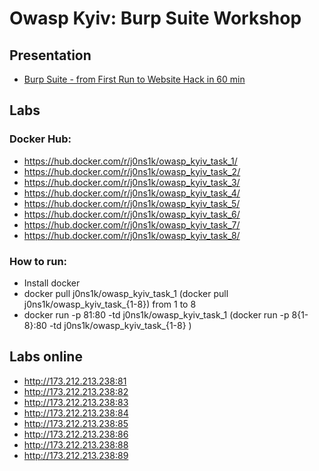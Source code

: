 # Owasp Kyiv: Burp Suite Workshop

## Presentation
* [Burp Suite - from First Run to Website Hack in 60 min ](https://github.com/0NtgO/Owasp-Kyiv/blob/master/Owasp_Kiev_29.09.pdf)

## Labs
### Docker Hub:
* https://hub.docker.com/r/j0ns1k/owasp_kyiv_task_1/
* https://hub.docker.com/r/j0ns1k/owasp_kyiv_task_2/
* https://hub.docker.com/r/j0ns1k/owasp_kyiv_task_3/
* https://hub.docker.com/r/j0ns1k/owasp_kyiv_task_4/
* https://hub.docker.com/r/j0ns1k/owasp_kyiv_task_5/
* https://hub.docker.com/r/j0ns1k/owasp_kyiv_task_6/
* https://hub.docker.com/r/j0ns1k/owasp_kyiv_task_7/
* https://hub.docker.com/r/j0ns1k/owasp_kyiv_task_8/
### How to run: 
* Install docker
* docker pull j0ns1k/owasp_kyiv_task_1 (docker pull j0ns1k/owasp_kyiv_task_{1-8}) from 1 to 8
* docker run -p 81:80 -td j0ns1k/owasp_kyiv_task_1 (docker run -p 8{1-8}:80 -td j0ns1k/owasp_kyiv_task_{1-8} ) 

## Labs online 
* http://173.212.213.238:81
* http://173.212.213.238:82
* http://173.212.213.238:83
* http://173.212.213.238:84
* http://173.212.213.238:85
* http://173.212.213.238:86
* http://173.212.213.238:88
* http://173.212.213.238:89
